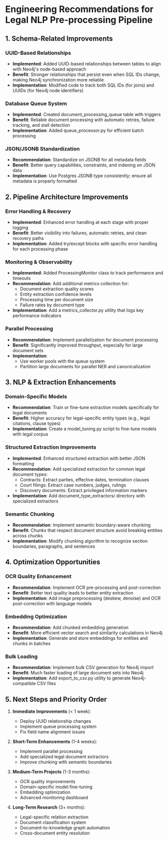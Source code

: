 # Engineering Recommendations for Legal NLP Pre-processing Pipeline

## 1. Schema-Related Improvements

### UUID-Based Relationships
- **Implemented**: Added UUID-based relationships between tables to align with Neo4j's node-based approach
- **Benefit**: Stronger relationships that persist even when SQL IDs change, making Neo4j synchronization more reliable
- **Implementation**: Modified code to track both SQL IDs (for joins) and UUIDs (for Neo4j node identifiers)

### Database Queue System
- **Implemented**: Created document_processing_queue table with triggers
- **Benefit**: Reliable document processing with automatic retries, failure tracking, and stall detection
- **Implementation**: Added queue_processor.py for efficient batch processing

### JSON/JSONB Standardization
- **Recommendation**: Standardize on JSONB for all metadata fields
- **Benefit**: Better query capabilities, constraints, and indexing on JSON data
- **Implementation**: Use Postgres JSONB type consistently; ensure all metadata is properly formatted

## 2. Pipeline Architecture Improvements

### Error Handling & Recovery
- **Implemented**: Enhanced error handling at each stage with proper logging
- **Benefit**: Better visibility into failures, automatic retries, and clean recovery paths
- **Implementation**: Added try/except blocks with specific error handling for each processing phase

### Monitoring & Observability
- **Implemented**: Added ProcessingMonitor class to track performance and timeouts
- **Recommendation**: Add additional metrics collection for:
  - Document extraction quality scores
  - Entity extraction confidence levels
  - Processing time per document size
  - Failure rates by document type
- **Implementation**: Add a metrics_collector.py utility that logs key performance indicators

### Parallel Processing
- **Recommendation**: Implement parallelization for document processing
- **Benefit**: Significantly improved throughput, especially for large document sets
- **Implementation**: 
  - Use worker pools with the queue system
  - Partition large documents for parallel NER and canonicalization

## 3. NLP & Extraction Enhancements

### Domain-Specific Models
- **Recommendation**: Train or fine-tune extraction models specifically for legal documents
- **Benefit**: Higher accuracy for legal-specific entity types (e.g., legal citations, clause types)
- **Implementation**: Create a model_tuning.py script to fine-tune models with legal corpus

### Structured Extraction Improvements
- **Implemented**: Enhanced structured extraction with better JSON formatting
- **Recommendation**: Add specialized extraction for common legal document types:
  - Contracts: Extract parties, effective dates, termination clauses
  - Court filings: Extract case numbers, judges, rulings
  - Discovery documents: Extract privileged information markers
- **Implementation**: Add document_type_extractors/ directory with specialized extractors

### Semantic Chunking
- **Recommendation**: Implement semantic boundary-aware chunking
- **Benefit**: Chunks that respect document structure avoid breaking entities across chunks
- **Implementation**: Modify chunking algorithm to recognize section boundaries, paragraphs, and sentences

## 4. Optimization Opportunities

### OCR Quality Enhancement
- **Recommendation**: Implement OCR pre-processing and post-correction
- **Benefit**: Better text quality leads to better entity extraction
- **Implementation**: Add image preprocessing (deskew, denoise) and OCR post-correction with language models

### Embedding Optimization
- **Recommendation**: Add chunked embedding generation
- **Benefit**: More efficient vector search and similarity calculations in Neo4j
- **Implementation**: Generate and store embeddings for entities and chunks in batches

### Bulk Loading
- **Recommendation**: Implement bulk CSV generation for Neo4j import
- **Benefit**: Much faster loading of large document sets into Neo4j
- **Implementation**: Add export_to_csv.py utility to generate Neo4j-compatible CSV files

## 5. Next Steps and Priority Order

1. **Immediate Improvements** (< 1 week):
   - Deploy UUID relationship changes
   - Implement queue processing system
   - Fix field name alignment issues

2. **Short-Term Enhancements** (1-4 weeks):
   - Implement parallel processing
   - Add specialized legal document extractors
   - Improve chunking with semantic boundaries

3. **Medium-Term Projects** (1-3 months):
   - OCR quality improvements
   - Domain-specific model fine-tuning
   - Embedding optimization
   - Advanced monitoring dashboard

4. **Long-Term Research** (3+ months):
   - Legal-specific relation extraction
   - Document classification system
   - Document-to-knowledge graph automation
   - Cross-document entity resolution